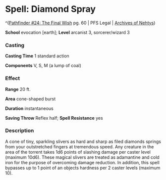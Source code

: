 # Spell: Diamond Spray

^([Pathfinder #24: The Final Wish][ss-diamond-spray] pg. 60 | PFS Legal | [Archives of Nehtys][sn-diamond-spray])

**School** evocation [earth]; **Level** arcanist 3, sorcerer/wizard 3

### Casting

**Casting Time** 1 standard action  

**Components** V, S, M (a lump of coal)

### Effect

**Range** 20 ft.  

**Area** cone-shaped burst  

**Duration** instantaneous  

**Saving Throw** Reflex half; **Spell Resistance** yes

### Description

A cone of tiny, sparkling slivers as hard and sharp as filed diamonds springs from your outstretched fingers at tremendous speed. Any creature in the area of the torrent takes 1d6 points of slashing damage per caster level (maximum 10d6). These magical slivers are treated as adamantine and cold iron for the purpose of overcoming damage reduction. In addition, this spell bypasses up to 1 point of an objects hardness per 2 caster levels (maximum 10).

[ss-diamond-spray]: http://paizo.com/pathfinder/advent
[sn-diamond-spray]: http://www.archivesofnethys.com/SpellDisplay.aspx?ItemName=Diamond%20Spray